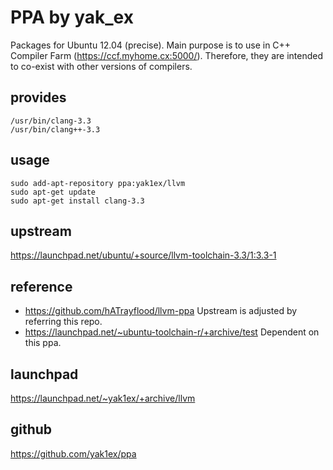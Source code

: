 PPA by yak\_ex
==============

Packages for Ubuntu 12.04 (precise).
Main purpose is to use in C++ Compiler Farm (https://ccf.myhome.cx:5000/).
Therefore, they are intended to co-exist with other versions of compilers. 

provides
--------

    /usr/bin/clang-3.3
    /usr/bin/clang++-3.3

usage
-----

    sudo add-apt-repository ppa:yak1ex/llvm
    sudo apt-get update
    sudo apt-get install clang-3.3

upstream
--------

https://launchpad.net/ubuntu/+source/llvm-toolchain-3.3/1:3.3-1

reference
---------

- https://github.com/hATrayflood/llvm-ppa Upstream is adjusted by referring this repo.
- https://launchpad.net/~ubuntu-toolchain-r/+archive/test Dependent on this ppa.

launchpad
---------

https://launchpad.net/~yak1ex/+archive/llvm

github
------

https://github.com/yak1ex/ppa
